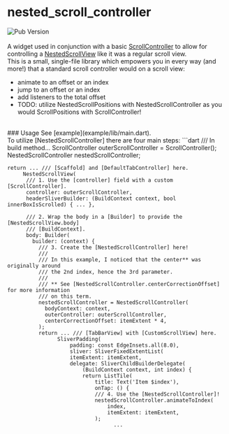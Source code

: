 # nested_scroll_controller
![Pub Version](https://img.shields.io/pub/v/nested_scroll_controller)
<br><br>
A widget used in conjunction with a basic [ScrollController](https://api.flutter.dev/flutter/widgets/ScrollController-class.html) to allow for controlling a [NestedScrollView](https://api.flutter.dev/flutter/widgets/NestedScrollView-class.html) like it was a regular scroll view. <br>
This is a small, single-file library which empowers you in every way (and more!) that a standard scroll controller would on a scroll view:
- animate to an offset or an index
- jump to an offset or an index
- add listeners to the total offset
- TODO: utilize NestedScrollPositions with NestedScrollController as you would ScrollPositions with ScrollController!
<br>
### Usage
See [example](example/lib/main.dart).
<br>
To utilize [NestedScrollController] there are four main steps:
```dart
    /// In build method...
    ScrollController outerScrollController = ScrollController();
    NestedScrollController nestedScrollController;

    return ... /// [Scaffold] and [DefaultTabController] here.
         NestedScrollView(
          /// 1. Use the [controller] field with a custom [ScrollController].
          controller: outerScrollController,
          headerSliverBuilder: (BuildContext context, bool innerBoxIsScrolled) { ... },

          /// 2. Wrap the body in a [Builder] to provide the [NestedScrollView.body]
          /// [BuildContext].
          body: Builder(
            builder: (context) {
              /// 3. Create the [NestedScrollController] here!
              ///
              /// In this example, I noticed that the center** was originally around
              /// the 2nd index, hence the 3rd parameter.
              ///
              /// ** See [NestedScrollController.centerCorrectionOffset] for more information
              /// on this term.
              nestedScrollController = NestedScrollController(
                bodyContext: context,
                outerController: outerScrollController,
                centerCorrectionOffset: itemExtent * 4,
              );
              return ... /// [TabBarView] with [CustomScrollView] here.
                    SliverPadding(
                        padding: const EdgeInsets.all(8.0),
                        sliver: SliverFixedExtentList(
                        itemExtent: itemExtent,
                        delegate: SliverChildBuilderDelegate(
                            (BuildContext context, int index) {
                            return ListTile(
                                title: Text('Item $index'),
                                onTap: () {
                                /// 4. Use the [NestedScrollController]!
                                nestedScrollController.animateToIndex(
                                    index,
                                    itemExtent: itemExtent,
                                );
                                      ...
```
